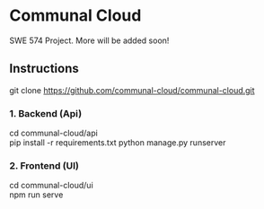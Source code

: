 # Communal Cloud
SWE 574 Project. More will be added soon!


## Instructions
git clone https://github.com/communal-cloud/communal-cloud.git

### 1. Backend (Api)
cd communal-cloud/api <br />
pip install -r requirements.txt
python manage.py runserver

### 2. Frontend (UI)
cd communal-cloud/ui <br />
npm run serve
